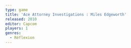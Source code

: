 ```yaml
---
type: game
title: 'Ace Attorney Investigations : Miles Edgeworth'
released: 2010
editor: Capcom
players: 1
genres:
  - Réflexion
---
```

